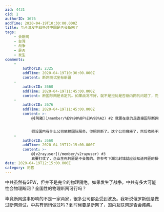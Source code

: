 ```yaml
---
aid: 4431
cid: 1
authorID: 3676
addTime: 2020-04-19T10:30:00.000Z
title: 与台湾发生战争时中国是否会断网？
tags:
    - 会断网
    - 台湾
    - 战争
    - 是否
    - 发生
comments:
    -
        authorID: 2325
        addTime: 2020-04-19T10:30:00.000Z
        content: 断网测试坐标新疆
    -
        authorID: 3660
        addTime: 2020-04-19T11:45:00.000Z
        content: 断国际网是肯定的。如果战况不好，就不是担忧是否断内网的问题了，而是要担忧大洪水的问题。
    -
        authorID: 3676
        addTime: 2020-04-19T11:45:00.000Z
        content: >-
            @[阿離](/member/%E9%98%BF%E9%9B%A2) #2 我更在意的是直接国际断网可不可行。


            假设国内有什么公司依赖国际服务，你把网断了。这个公司瘫痪了，然后依赖于这个公司的其他公司也瘫痪了。最终蝴蝶效应直接导致整个国内互联网瘫痪一大半。
    -
        authorID: 3660
        addTime: 2020-04-19T12:15:00.000Z
        content: >-
            @[v2rayuser](/member/v2rayuser) #3
            真要打仗了，企业生死共匪是不会管的。你参考下湖北封城就应该知道共匪的操作下限了。
date: 2020-04-19T12:15:00.000Z
category: 问答
---
```


中共虽然有GFW，但并不是完全的物理隔绝。如果发生了战争，中共有多大可能性会物理断网？全国性的物理断网可行吗？

毕竟断网这事影响的不是一家两家，很多公司都会受到波及。我听说俄罗斯倒是做过断网测试，中共有悄悄做过吗？到时候要是断网了，国内互联网是否会瘫痪。
